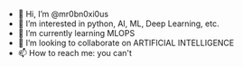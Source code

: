 - 👋 Hi, I’m @mr0bn0xi0us
- 👀 I’m interested in python, AI, ML, Deep Learning, etc.
- 🌱 I’m currently learning MLOPS
- 💞️ I’m looking to collaborate on ARTIFICIAL INTELLIGENCE
- 📫 How to reach me: you can't

<!---
mr0bn0xi0us/mr0bn0xi0us is a ✨ special ✨ repository because its `README.md` (this file) appears on your GitHub profile.
You can click the Preview link to take a look at your changes.
--->
